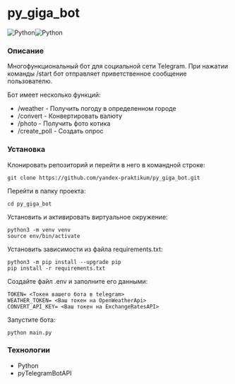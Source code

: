 # py_giga_bot

![Python](https://img.shields.io/badge/Python_3.7-14354C?style=for-the-badge&logo=python&logoColor=white)![Python](https://img.shields.io/badge/pytelegrambotapi_4.6.1-2CA5E0?style=for-the-badge&logo=telegram&logoColor=white)

### Описание
Многофункциональный бот для социальной сети Telegram.
При нажатии команды /start бот отправляет приветственное сообщение пользователю.

Бот имеет несколько функций:
- /weather - Получить погоду в определенном городе
- /convert - Конвертировать валюту
- /photo - Получить фото котика
- /create_poll - Создать опрос

### Установка
Клонировать репозиторий и перейти в него в командной строке:
```
git clone https://github.com/yandex-praktikum/py_giga_bot.git
``` 
Перейти в папку проекта:
``` 
cd py_giga_bot
```
Установить и активировать виртуальное окружение:
``` 
python3 -m venv venv
source env/bin/activate
```
Установить зависимости из файла requirements.txt:
```
python3 -m pip install --upgrade pip
pip install -r requirements.txt
``` 
Создайте файл .env и заполните его данными:
```
TOKEN= <Токен вашего бота в telegram>
WEATHER_TOKEN= <Ваш токен на OpenWeatherApi>
CONVERT_API_KEY= <Ваш токен на ExchangeRatesAPI>
```
Запустите бота:
```
python main.py
```
### Технологии
- Python
- pyTelegramBotAPI
